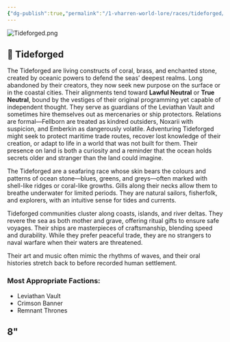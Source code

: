 ```yaml
---
{"dg-publish":true,"permalink":"/1-vharren-world-lore/races/tideforged/"}
---
```


![Tideforged.png](/img/user/z.%20Assets/Tideforged.png)
## 🌊 **Tideforged**

The Tideforged are living constructs of coral, brass, and enchanted stone, created by oceanic powers to defend the seas’ deepest realms. Long abandoned by their creators, they now seek new purpose on the surface or in the coastal cities. Their alignments tend toward **Lawful Neutral** or **True Neutral**, bound by the vestiges of their original programming yet capable of independent thought. They serve as guardians of the Leviathan Vault and sometimes hire themselves out as mercenaries or ship protectors. Relations are formal—Fellborn are treated as kindred outsiders, Noxarii with suspicion, and Emberkin as dangerously volatile. Adventuring Tideforged might seek to protect maritime trade routes, recover lost knowledge of their creation, or adapt to life in a world that was not built for them. Their presence on land is both a curiosity and a reminder that the ocean holds secrets older and stranger than the land could imagine.

The Tideforged are a seafaring race whose skin bears the colours and patterns of ocean stone—blues, greens, and greys—often marked with shell-like ridges or coral-like growths. Gills along their necks allow them to breathe underwater for limited periods. They are natural sailors, fisherfolk, and explorers, with an intuitive sense for tides and currents.

Tideforged communities cluster along coasts, islands, and river deltas. They revere the sea as both mother and grave, offering ritual gifts to ensure safe voyages. Their ships are masterpieces of craftsmanship, blending speed and durability. While they prefer peaceful trade, they are no strangers to naval warfare when their waters are threatened.

Their art and music often mimic the rhythms of waves, and their oral histories stretch back to before recorded human settlement.

### **Most Appropriate Factions:**
- Leviathan Vault
- Crimson Banner
- Remnant Thrones

8"
---
